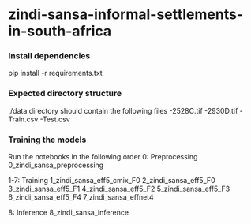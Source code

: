 # zindi-sansa-informal-settlements-in-south-africa
### Install dependencies
pip install -r requirements.txt

### Expected directory structure
./data directory should contain the following files
-2528C.tif
-2930D.tif
-Train.csv
-Test.csv

### Training the models
Run the notebooks in the following order
0: Preprocessing
0_zindi_sansa_preprocessing

1-7: Training 
1_zindi_sansa_eff5_cmix_F0
2_zindi_sansa_eff5_F0
3_zindi_sansa_eff5_F1
4_zindi_sansa_eff5_F2
5_zindi_sansa_eff5_F3
6_zindi_sansa_eff5_F4
7_zindi_sansa_effnet4

8: Inference
8_zindi_sansa_inference

